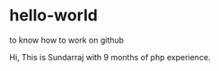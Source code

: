 # hello-world
to know how to work on github

Hi, This is Sundarraj with 9 months of php experience.

